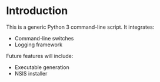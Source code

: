 # Introduction #

This is a generic Python 3 command-line script. It integrates:

* Command-line switches
* Logging framework

Future features will include:

* Executable generation
* NSIS installer

